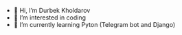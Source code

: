 - 👋 Hi, I’m Durbek Kholdarov
- 👀 I’m interested in coding
- 🌱 I’m currently learning Pyton (Telegram bot and Django)
